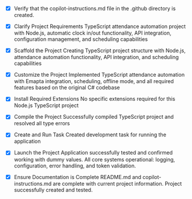 <!-- Use this file to provide workspace-specific custom instructions to Copilot. For more details, visit https://code.visualstudio.com/docs/copilot/copilot-customization#_use-a-githubcopilotinstructionsmd-file -->
- [x] Verify that the copilot-instructions.md file in the .github directory is created.

- [x] Clarify Project Requirements
	TypeScript attendance automation project with Node.js, automatic clock in/out functionality, API integration, configuration management, and scheduling capabilities

- [x] Scaffold the Project
	Creating TypeScript project structure with Node.js, attendance automation functionality, API integration, and scheduling capabilities

- [x] Customize the Project
	Implemented TypeScript attendance automation with Emapta integration, scheduling, offline mode, and all required features based on the original C# codebase

- [x] Install Required Extensions
	No specific extensions required for this Node.js TypeScript project

- [x] Compile the Project
	Successfully compiled TypeScript project and resolved all type errors

- [x] Create and Run Task
	Created development task for running the application

- [x] Launch the Project
	Application successfully tested and confirmed working with dummy values. All core systems operational: logging, configuration, error handling, and token validation.

- [x] Ensure Documentation is Complete
	README.md and copilot-instructions.md are complete with current project information. Project successfully created and tested.